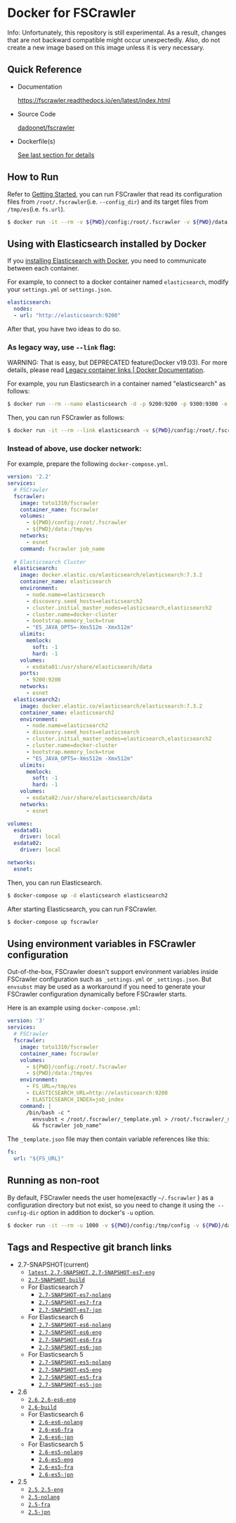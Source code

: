 # Docker for FSCrawler

Info: Unfortunately, this repository is still experimental. As a result, changes that are not backward compatible might occur unexpectedly. Also, do not create a new image based on this image unless it is very necessary.

## Quick Reference

- Documentation

    https://fscrawler.readthedocs.io/en/latest/index.html

- Source Code

    [dadoonet/fscrawler](https://github.com/dadoonet/fscrawler)

- Dockerfile(s)

    [See last section for details](#tags-and-respective-git-branch-links)

## How to Run

Refer to [Getting Started](https://fscrawler.readthedocs.io/en/latest/user/getting_started.html), you can run FSCrawler that read its configuration files from `/root/.fscrawler`(i.e. `--config_dir`) and its target files from `/tmp/es`(i.e. `fs.url`).

```sh
$ docker run -it --rm -v ${PWD}/config:/root/.fscrawler -v ${PWD}/data:/tmp/es:ro toto1310/fscrawler fscrawler job_name
```

## Using with Elasticsearch installed by Docker

If you [installing Elasticsearch with Docker](https://www.elastic.co/guide/en/elasticsearch/reference/current/docker.html), you need to communicate between each container.

For example, to connect to a docker container named `elasticsearch`, modify your `settings.yml` or `settings.json`.

```yml
elasticsearch:
  nodes:
  - url: "http://elasticsearch:9200"
```

After that, you have two ideas to do so. 

### As legacy way, use `--link` flag:

WARNING: That is easy, but DEPRECATED feature(Docker v19.03). For more details, please read [Legacy container links | Docker Documentation](https://docs.docker.com/network/links/).

For example, you run Elasticsearch in a container named "elasticsearch" as follows:

```sh
$ docker run --rm --name elasticsearch -d -p 9200:9200 -p 9300:9300 -e "discovery.type=single-node" docker.elastic.co/elasticsearch/elasticsearch:7.3.2
```

Then, you can run FSCrawler as follows:

```sh
$ docker run -it --rm --link elasticsearch -v ${PWD}/config:/root/.fscrawler -v ${PWD}/data:/tmp/es:ro toto1310/fscrawler fscrawler job_name
```

### Instead of above, use docker network:

For example, prepare the following `docker-compose.yml`.

```yml
version: '2.2'
services:
  # FSCrawler 
  fscrawler:
    image: toto1310/fscrawler
    container_name: fscrawler
    volumes:
      - ${PWD}/config:/root/.fscrawler
      - ${PWD}/data:/tmp/es
    networks: 
      - esnet
    command: fscrawler job_name
    
  # Elasticsearch Cluster
  elasticsearch:
    image: docker.elastic.co/elasticsearch/elasticsearch:7.3.2
    container_name: elasticsearch
    environment:
      - node.name=elasticsearch
      - discovery.seed_hosts=elasticsearch2
      - cluster.initial_master_nodes=elasticsearch,elasticsearch2
      - cluster.name=docker-cluster
      - bootstrap.memory_lock=true
      - "ES_JAVA_OPTS=-Xms512m -Xmx512m"
    ulimits:
      memlock:
        soft: -1
        hard: -1
    volumes:
      - esdata01:/usr/share/elasticsearch/data
    ports:
      - 9200:9200
    networks:
      - esnet
  elasticsearch2:
    image: docker.elastic.co/elasticsearch/elasticsearch:7.3.2
    container_name: elasticsearch2
    environment:
      - node.name=elasticsearch2
      - discovery.seed_hosts=elasticsearch
      - cluster.initial_master_nodes=elasticsearch,elasticsearch2
      - cluster.name=docker-cluster
      - bootstrap.memory_lock=true
      - "ES_JAVA_OPTS=-Xms512m -Xmx512m"
    ulimits:
      memlock:
        soft: -1
        hard: -1
    volumes:
      - esdata02:/usr/share/elasticsearch/data
    networks:
      - esnet

volumes:
  esdata01:
    driver: local
  esdata02:
    driver: local

networks:
  esnet:
```

Then, you can run Elasticsearch.

```sh
$ docker-compose up -d elasticsearch elasticsearch2
```

After starting Elasticsearch, you can run FSCrawler.

```sh
$ docker-compose up fscrawler
```

## Using environment variables in FSCrawler configuration

Out-of-the-box, FSCrawler doesn't support environment variables inside  FSCrawler configuration such as `_settings.yml` or `_settings.json`. But `envsubst` may be used as a workaround if you need to generate your FSCrawler configuration dynamically before FSCrawler starts.

Here is an example using `docker-compose.yml`:

```yml
version: '3'
services:
  # FSCrawler 
  fscrawler:
    image: toto1310/fscrawler
    container_name: fscrawler
    volumes:
      - ${PWD}/config:/root/.fscrawler
      - ${PWD}/data:/tmp/es
    environment:
      - FS_URL=/tmp/es
      - ELASTICSEARCH_URL=http://elasticsearch:9200
      - ELASTICSEARCH_INDEX=job_index
    command: |
      /bin/bash -c "
        envsubst < /root/.fscrawler/_template.yml > /root/.fscrawler/_settings.yml \
        && fscrawler job_name"
```

The `_template.json` file may then contain variable references like this:

```yml
fs:
  url: "${FS_URL}"
```

## Running as non-root

By default, FSCrawler needs the user home(exactly `~/.fscrawler` ) as a configuration directory but not exist, so you need to change it using the` --config-dir` option in addition to docker's `-u` option.

```sh
$ docker run -it --rm -u 1000 -v ${PWD}/config:/tmp/config -v ${PWD}/data:/tmp/es:ro toto1310/fscrawler fscrawler --config_dir /tmp/config job_name
```

## Tags and Respective git branch links

- 2.7-SNAPSHOT(current)
    - [`latest`, `2.7-SNAPSHOT`, `2.7-SNAPSHOT-es7-eng`](https://github.com/toto1310/fscrawler/tree/dockerfile-2.7/docker)
    - [`2.7-SNAPSHOT-build`](https://github.com/toto1310/fscrawler/tree/dockerfile-2.7/docker)
    - For Elasticsearch 7
      - [`2.7-SNAPSHOT-es7-nolang`](https://github.com/toto1310/fscrawler/tree/dockerfile-2.7/docker)
      - [`2.7-SNAPSHOT-es7-fra`](https://github.com/toto1310/fscrawler/tree/dockerfile-2.7/docker)
      - [`2.7-SNAPSHOT-es7-jpn`](https://github.com/toto1310/fscrawler/tree/dockerfile-2.7/docker)
    - For Elasticsearch 6
      - [`2.7-SNAPSHOT-es6-nolang`](https://github.com/toto1310/fscrawler/tree/dockerfile-2.7/docker)
      - [`2.7-SNAPSHOT-es6-eng`](https://github.com/toto1310/fscrawler/tree/dockerfile-2.7/docker)
      - [`2.7-SNAPSHOT-es6-fra`](https://github.com/toto1310/fscrawler/tree/dockerfile-2.7/docker)
      - [`2.7-SNAPSHOT-es6-jpn`](https://github.com/toto1310/fscrawler/tree/dockerfile-2.7/docker)
    - For Elasticsearch 5
      - [`2.7-SNAPSHOT-es5-nolang`](https://github.com/toto1310/fscrawler/tree/dockerfile-2.7/docker)
      - [`2.7-SNAPSHOT-es5-eng`](https://github.com/toto1310/fscrawler/tree/dockerfile-2.7/docker)
      - [`2.7-SNAPSHOT-es5-fra`](https://github.com/toto1310/fscrawler/tree/dockerfile-2.7/docker)
      - [`2.7-SNAPSHOT-es5-jpn`](https://github.com/toto1310/fscrawler/tree/dockerfile-2.7/docker)
- 2.6
    - [`2.6`, `2.6-es6-eng`](https://github.com/toto1310/fscrawler/tree/dockerfile-2.6/docker)
    - [`2.6-build`](https://github.com/toto1310/fscrawler/tree/dockerfile-2.6/docker)
    - For Elasticsearch 6
      - [`2.6-es6-nolang`](https://github.com/toto1310/fscrawler/tree/dockerfile-2.6/docker)
      - [`2.6-es6-fra`](https://github.com/toto1310/fscrawler/tree/dockerfile-2.6/docker)
      - [`2.6-es6-jpn`](https://github.com/toto1310/fscrawler/tree/dockerfile-2.6/docker)
    - For Elasticsearch 5
      - [`2.6-es5-nolang`](https://github.com/toto1310/fscrawler/tree/dockerfile-2.6/docker)
      - [`2.6-es5-eng`](https://github.com/toto1310/fscrawler/tree/dockerfile-2.6/docker)
      - [`2.6-es5-fra`](https://github.com/toto1310/fscrawler/tree/dockerfile-2.6/docker)
      - [`2.6-es5-jpn`](https://github.com/toto1310/fscrawler/tree/dockerfile-2.6/docker)
- 2.5
    - [`2.5`, `2.5-eng`](https://github.com/toto1310/fscrawler/tree/dockerfile-2.5/docker)
    - [`2.5-nolang`](https://github.com/toto1310/fscrawler/tree/dockerfile-2.5/docker)
    - [`2.5-fra`](https://github.com/toto1310/fscrawler/tree/dockerfile-2.5/docker)
    - [`2.5-jpn`](https://github.com/toto1310/fscrawler/tree/dockerfile-2.5/docker)
